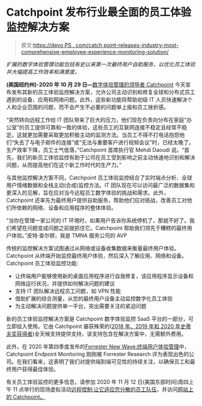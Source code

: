 # Catchpoint 发布行业最全面的员工体验监控解决方案

> 原文:[https://devo PS . com/catch point-releases-industry-most-comprehensive-employee-experience-monitoring-solution/](https://devops.com/catchpoint-releases-industrys-most-comprehensive-employee-experience-monitoring-solution/)

*扩展的数字体验管理功能包括有史以来第一次最终用户自助服务，以优化员工体验并大幅提高工作效率和满意度。*

**(美国纽约州)**–**2020 年 10 月 29 日—**[数字体验管理的领导者 Catchpoint](https://www.catchpoint.com/) 今天宣布发布其新的员工体验监控解决方案，允许公司主动识别和修复全球和分布式员工遇到的设备、应用和网络问题。此外，这些新功能将帮助初级 IT 人员快速解决个人和企业范围的问题，而不会产生不必要的问题单上报和员工挫折感。

“突然转向远程工作给 IT 团队带来了巨大的压力，他们现在负责向分布在家庭“办公室”的员工提供可靠和一致的体验，这些员工的互联网连接不稳定且经常不稳定。这就更加需要采取更加积极主动的监测方法。当员工不得不打电话抱怨他们“失去了与电子邮件的连接”或“无法与重要客户进行视频会议”时，已经太晚了。生产效率下降，员工士气低落，”Catchpoint 首席执行官 Mehdi Daoudi 说。“首先，我们的新员工体验监控有助于公司在员工受到影响之前主动快速地识别和解决问题，从而提高他们在这个新工作时代的生产力。”

与其他监控解决方案不同，Catchpoint 员工体验监控结合了实时端点分析、全球用户情绪数据和全栈主动(合成)监控方法。IT 团队现在可以访问最广泛的数据集和更深入的见解，旨在应对当今远程员工数字体验的挑战和需求。此外，Catchpoint 还率先为最终用户提供自助服务，帮助他们应对挑战，改善员工对他们所依赖的网络、设备和应用程序的整体体验。

“当你在管理一家公司的 IT 环境时，如果用户告诉你系统停机了，那就不好了。我们希望在问题变成问题之前就抓住它。Catchpoint 帮助我们领先于糟糕的最终用户体验。”皮特·查尔顿，我是 TMNA 服务公司的 AVP

传统的监控解决方案试图通过从网络或设备收集数据来衡量最终用户体验。Catchpoint 从终端开始监控最终用户体验，然后深入了解应用、网络和设备。Catchpoint 员工体验监控功能:

*   让终端用户能够使用新的桌面应用程序进行自我修复，该应用程序显示设备和网络运行状况，并提供如何解决问题的建议
*   支持 IT 团队解决远程员工问题，如 VPN 性能
*   借助扩展的综合测量，从您的最终用户设备主动监控数字化员工体验
*   为主动解决问题提供单一平台，突出需要关注的紧迫问题

新的员工体验监控解决方案是 Catchpoint 数字体验监控 SaaS 平台的一部分，可立即投入使用。它由 Catchpoint 屡获殊荣的([2018 年、2019 年和 2020 年史蒂夫奖获得者](https://www.catchpoint.com/support))全天候支持提供支持，该支持包含在解决方案中，无需额外费用。

此外，在 2020 年第四季度发布的[Forrester New Wave:终端用户体验管理](https://pages.catchpoint.com/forrester-new-wave-euem?_gl=1*tnig2g*_gcl_aw*R0NMLjE1OTczNDAyMTUuQ2p3S0NBand5ZFA1QlJCUkVpd0EtcXJDR2ptZ2RPWGlXT3kwWFd5ckV3d2dwWkh5QXN5SkMzcVVBSlNvVzlCbnlWVWJtTDNpWjJSTjR4b0NuVUVRQXZEX0J3RQ..&_ga=2.80325075.590354975.1603663417-1898097050.1595338402)中，Catchpoint Endpoint Monitoring 刚刚被 Forrester Research 评为表现出色的公司。在我们看来，这表明了我们对提供端到端可见性的持续关注，以确保员工和最终用户获得最佳体验。

有关员工体验监控的更多信息，请参加 2020 年 11 月 12 日(美国东部时间)周四上午 11 点举行的现场虚拟活动[远程控制:让它适应您分散的员工队伍](https://www.catchpoint.com/remote-control?&utm_source=press-release&utm_medium=referral&utm_campaign=Employee_Experience)，并访问[网站上的 Catchpoint。](https://www.catchpoint.com/employee-experience-monitoring)